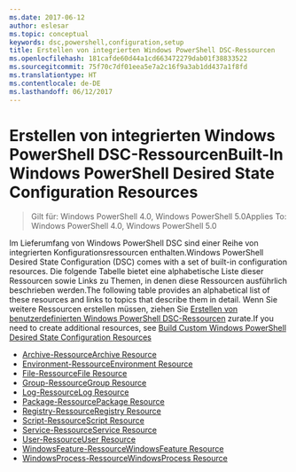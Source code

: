 ```yaml
---
ms.date: 2017-06-12
author: eslesar
ms.topic: conceptual
keywords: dsc,powershell,configuration,setup
title: Erstellen von integrierten Windows PowerShell DSC-Ressourcen
ms.openlocfilehash: 181cafde60d44a1cd663472279dab01f38833522
ms.sourcegitcommit: 75f70c7df01eea5e7a2c16f9a3ab1dd437a1f8fd
ms.translationtype: HT
ms.contentlocale: de-DE
ms.lasthandoff: 06/12/2017
---
```

# <a name="built-in-windows-powershell-desired-state-configuration-resources"></a><span data-ttu-id="4cf63-103">Erstellen von integrierten Windows PowerShell DSC-Ressourcen</span><span class="sxs-lookup"><span data-stu-id="4cf63-103">Built-In Windows PowerShell Desired State Configuration Resources</span></span>

> <span data-ttu-id="4cf63-104">Gilt für: Windows PowerShell 4.0, Windows PowerShell 5.0</span><span class="sxs-lookup"><span data-stu-id="4cf63-104">Applies To: Windows PowerShell 4.0, Windows PowerShell 5.0</span></span>

<span data-ttu-id="4cf63-105">Im Lieferumfang von Windows PowerShell DSC sind einer Reihe von integrierten Konfigurationsressourcen enthalten.</span><span class="sxs-lookup"><span data-stu-id="4cf63-105">Windows PowerShell Desired State Configuration (DSC) comes with a set of built-in configuration resources.</span></span> <span data-ttu-id="4cf63-106">Die folgende Tabelle bietet eine alphabetische Liste dieser Ressourcen sowie Links zu Themen, in denen diese Ressourcen ausführlich beschrieben werden.</span><span class="sxs-lookup"><span data-stu-id="4cf63-106">The following table provides an alphabetical list of these resources and links to topics that describe them in detail.</span></span> <span data-ttu-id="4cf63-107">Wenn Sie weitere Ressourcen erstellen müssen, ziehen Sie [Erstellen von benutzerdefinierten Windows PowerShell DSC-Ressourcen](authoringResource.md) zurate.</span><span class="sxs-lookup"><span data-stu-id="4cf63-107">If you need to create additional resources, see [Build Custom Windows PowerShell Desired State Configuration Resources](authoringResource.md)</span></span>

* [<span data-ttu-id="4cf63-108">Archive-Ressource</span><span class="sxs-lookup"><span data-stu-id="4cf63-108">Archive Resource</span></span>](archiveResource.md)
* [<span data-ttu-id="4cf63-109">Environment-Ressource</span><span class="sxs-lookup"><span data-stu-id="4cf63-109">Environment Resource</span></span>](environmentResource.md)
* [<span data-ttu-id="4cf63-110">File-Ressource</span><span class="sxs-lookup"><span data-stu-id="4cf63-110">File Resource</span></span>](fileResource.md)
* [<span data-ttu-id="4cf63-111">Group-Ressource</span><span class="sxs-lookup"><span data-stu-id="4cf63-111">Group Resource</span></span>](groupResource.md)
* [<span data-ttu-id="4cf63-112">Log-Ressource</span><span class="sxs-lookup"><span data-stu-id="4cf63-112">Log Resource</span></span>](logResource.md)
* [<span data-ttu-id="4cf63-113">Package-Ressource</span><span class="sxs-lookup"><span data-stu-id="4cf63-113">Package Resource</span></span>](packageResource.md)
* [<span data-ttu-id="4cf63-114">Registry-Ressource</span><span class="sxs-lookup"><span data-stu-id="4cf63-114">Registry Resource</span></span>](registryResource.md)
* [<span data-ttu-id="4cf63-115">Script-Ressource</span><span class="sxs-lookup"><span data-stu-id="4cf63-115">Script Resource</span></span>](scriptResource.md)
* [<span data-ttu-id="4cf63-116">Service-Ressource</span><span class="sxs-lookup"><span data-stu-id="4cf63-116">Service Resource</span></span>](serviceResource.md)
* [<span data-ttu-id="4cf63-117">User-Ressource</span><span class="sxs-lookup"><span data-stu-id="4cf63-117">User Resource</span></span>](userResource.md)
* [<span data-ttu-id="4cf63-118">WindowsFeature-Ressource</span><span class="sxs-lookup"><span data-stu-id="4cf63-118">WindowsFeature Resource</span></span>](windowsfeatureResource.md)
* [<span data-ttu-id="4cf63-119">WindowsProcess-Ressource</span><span class="sxs-lookup"><span data-stu-id="4cf63-119">WindowsProcess Resource</span></span>](windowsProcessResource.md)


